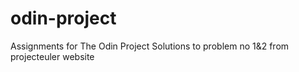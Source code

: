 # odin-project
Assignments for The Odin Project
Solutions to problem no 1&2 from projecteuler website
